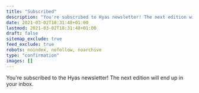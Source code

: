 ```yaml
---
title: "Subscribed"
description: "You're subscribed to Hyas newsletter! The next edition will end up in your inbox."
date: 2021-03-02T18:31:48+01:00
lastmod: 2021-03-02T18:31:48+01:00
draft: false
sitemap_exclude: true
feed_exclude: true
robots: noindex, nofollow, noarchive
type: "confirmation"
images: []
---
```


You're subscribed to the Hyas newsletter! The next edition will end up in your inbox.

